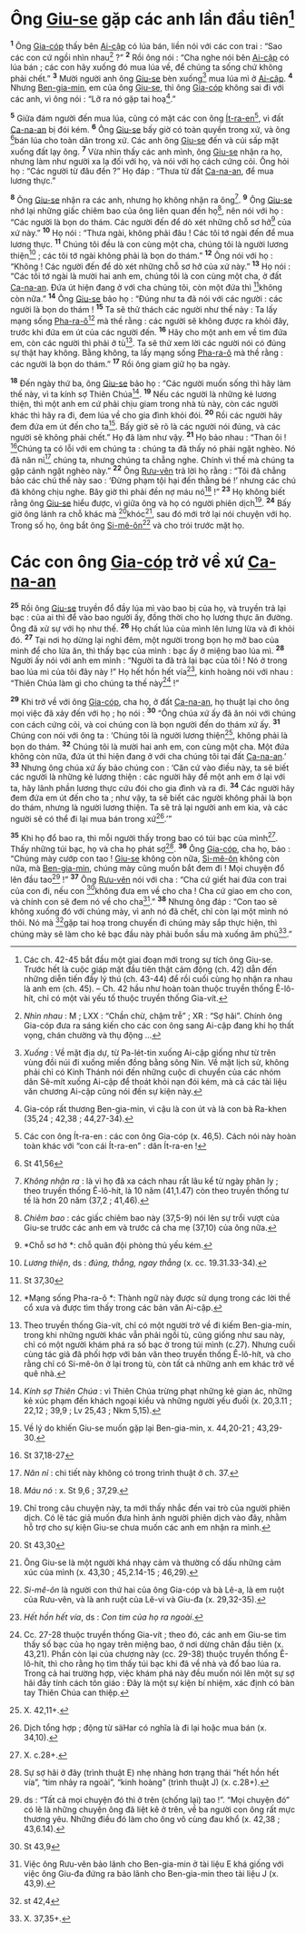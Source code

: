 # Ông [Giu-se]() gặp các anh lần đầu tiên[^1-b436f04c-ec7c-423a-a08c-e5ed1090967e]
<sup><b>1</b></sup> Ông [Gia-cóp]() thấy bên [Ai-cập]() có lúa bán, liền nói với các con trai : “Sao các con cứ ngồi nhìn nhau[^2-b436f04c-ec7c-423a-a08c-e5ed1090967e] ?” <sup><b>2</b></sup> Rồi ông nói : “Cha nghe nói bên [Ai-cập]() có lúa bán ; các con hãy xuống đó mua lúa về, để chúng ta sống chứ không phải chết.” <sup><b>3</b></sup> Mười người anh ông [Giu-se]() bèn xuống[^3-b436f04c-ec7c-423a-a08c-e5ed1090967e] mua lúa mì ở [Ai-cập](). <sup><b>4</b></sup> Nhưng [Ben-gia-min](), em của ông [Giu-se](), thì ông [Gia-cóp]() không sai đi với các anh, vì ông nói : “Lỡ ra nó gặp tai hoạ[^4-b436f04c-ec7c-423a-a08c-e5ed1090967e].”

<sup><b>5</b></sup> Giữa đám người đến mua lúa, cũng có mặt các con ông [Ít-ra-en]()[^5-b436f04c-ec7c-423a-a08c-e5ed1090967e], vì đất [Ca-na-an]() bị đói kém. <sup><b>6</b></sup> Ông [Giu-se]() bấy giờ có toàn quyền trong xứ, và ông [^1@-b436f04c-ec7c-423a-a08c-e5ed1090967e]bán lúa cho toàn dân trong xứ. Các anh ông [Giu-se]() đến và cúi sấp mặt xuống đất lạy ông. <sup><b>7</b></sup> Vừa nhìn thấy các anh mình, ông [Giu-se]() nhận ra họ, nhưng làm như người xa lạ đối với họ, và nói với họ cách cứng cỏi. Ông hỏi họ : “Các người từ đâu đến ?” Họ đáp : “Thưa từ đất [Ca-na-an](), để mua lương thực.”

<sup><b>8</b></sup> Ông [Giu-se]() nhận ra các anh, nhưng họ không nhận ra ông[^6-b436f04c-ec7c-423a-a08c-e5ed1090967e]. <sup><b>9</b></sup> Ông [Giu-se]() nhớ lại những giấc chiêm bao của ông liên quan đến họ[^7-b436f04c-ec7c-423a-a08c-e5ed1090967e], nên nói với họ : “Các người là bọn do thám. Các người đến để dò xét những chỗ sơ hở[^8-b436f04c-ec7c-423a-a08c-e5ed1090967e] của xứ này.” <sup><b>10</b></sup> Họ nói : “Thưa ngài, không phải đâu ! Các tôi tớ ngài đến để mua lương thực. <sup><b>11</b></sup> Chúng tôi đều là con cùng một cha, chúng tôi là người lương thiện[^9-b436f04c-ec7c-423a-a08c-e5ed1090967e] ; các tôi tớ ngài không phải là bọn do thám.” <sup><b>12</b></sup> Ông nói với họ : “Không ! Các người đến để dò xét những chỗ sơ hở của xứ này.” <sup><b>13</b></sup> Họ nói : “Các tôi tớ ngài là mười hai anh em, chúng tôi là con cùng một cha, ở đất [Ca-na-an](). Đứa út hiện đang ở với cha chúng tôi, còn một đứa thì [^2@-b436f04c-ec7c-423a-a08c-e5ed1090967e]không còn nữa.” <sup><b>14</b></sup> Ông [Giu-se]() bảo họ : “Đúng như ta đã nói với các người : các người là bọn do thám ! <sup><b>15</b></sup> Ta sẽ thử thách các người như thế này : Ta lấy mạng sống [Pha-ra-ô]()[^10-b436f04c-ec7c-423a-a08c-e5ed1090967e] mà thề rằng : các người sẽ không được ra khỏi đây, trước khi đứa em út của các người đến. <sup><b>16</b></sup> Hãy cho một anh em về tìm đứa em, còn các người thì phải ở tù[^11-b436f04c-ec7c-423a-a08c-e5ed1090967e]. Ta sẽ thử xem lời các người nói có đúng sự thật hay không. Bằng không, ta lấy mạng sống [Pha-ra-ô]() mà thề rằng : các người là bọn do thám.” <sup><b>17</b></sup> Rồi ông giam giữ họ ba ngày.

<sup><b>18</b></sup> Đến ngày thứ ba, ông [Giu-se]() bảo họ : “Các người muốn sống thì hãy làm thế này, vì ta kính sợ Thiên Chúa[^12-b436f04c-ec7c-423a-a08c-e5ed1090967e]. <sup><b>19</b></sup> Nếu các người là những kẻ lương thiện, thì một anh em cứ phải chịu giam trong nhà tù này, còn các người khác thì hãy ra đi, đem lúa về cho gia đình khỏi đói. <sup><b>20</b></sup> Rồi các người hãy đem đứa em út đến cho ta[^13-b436f04c-ec7c-423a-a08c-e5ed1090967e]. Bấy giờ sẽ rõ là các người nói đúng, và các người sẽ không phải chết.” Họ đã làm như vậy. <sup><b>21</b></sup> Họ bảo nhau : “Than ôi ! [^3@-b436f04c-ec7c-423a-a08c-e5ed1090967e]Chúng ta có lỗi với em chúng ta : chúng ta đã thấy nó phải ngặt nghèo. Nó đã năn nỉ[^14-b436f04c-ec7c-423a-a08c-e5ed1090967e] chúng ta, nhưng chúng ta chẳng nghe. Chính vì thế mà chúng ta gặp cảnh ngặt nghèo này.” <sup><b>22</b></sup> Ông [Rưu-vên]() trả lời họ rằng : “Tôi đã chẳng bảo các chú thế này sao : ‘Đừng phạm tội hại đến thằng bé !’ nhưng các chú đã không chịu nghe. Bây giờ thì phải đền nợ máu nó[^15-b436f04c-ec7c-423a-a08c-e5ed1090967e] !” <sup><b>23</b></sup> Họ không biết rằng ông [Giu-se]() hiểu được, vì giữa ông và họ có người phiên dịch[^16-b436f04c-ec7c-423a-a08c-e5ed1090967e]. <sup><b>24</b></sup> Bấy giờ ông lánh ra chỗ khác mà [^4@-b436f04c-ec7c-423a-a08c-e5ed1090967e]khóc[^17-b436f04c-ec7c-423a-a08c-e5ed1090967e], sau đó mới trở lại nói chuyện với họ. Trong số họ, ông bắt ông [Si-mê-ôn]()[^18-b436f04c-ec7c-423a-a08c-e5ed1090967e] và cho trói trước mặt họ.

# Các con ông [Gia-cóp]() trở về xứ [Ca-na-an]()
<sup><b>25</b></sup> Rồi ông [Giu-se]() truyền đổ đầy lúa mì vào bao bị của họ, và truyền trả lại bạc : của ai thì để vào bao người ấy, đồng thời cho họ lương thực ăn đường. Ông đã xử sự với họ như thế. <sup><b>26</b></sup> Họ chất lúa của mình lên lưng lừa và đi khỏi đó. <sup><b>27</b></sup> Tại nơi họ dừng lại nghỉ đêm, một người trong bọn họ mở bao của mình để cho lừa ăn, thì thấy bạc của mình : bạc ấy ở miệng bao lúa mì. <sup><b>28</b></sup> Người ấy nói với anh em mình : “Người ta đã trả lại bạc của tôi ! Nó ở trong bao lúa mì của tôi đây này !” Họ hết hồn hết vía[^19-b436f04c-ec7c-423a-a08c-e5ed1090967e], kinh hoàng nói với nhau : “Thiên Chúa làm gì cho chúng ta thế này[^20-b436f04c-ec7c-423a-a08c-e5ed1090967e] !”

<sup><b>29</b></sup> Khi trở về với ông [Gia-cóp](), cha họ, ở đất [Ca-na-an](), họ thuật lại cho ông mọi việc đã xảy đến với họ ; họ nói : <sup><b>30</b></sup> “Ông chúa xứ ấy đã ăn nói với chúng con cách cứng cỏi, và coi chúng con là bọn người đến do thám xứ ấy. <sup><b>31</b></sup> Chúng con nói với ông ta : ‘Chúng tôi là người lương thiện[^21-b436f04c-ec7c-423a-a08c-e5ed1090967e], không phải là bọn do thám. <sup><b>32</b></sup> Chúng tôi là mười hai anh em, con cùng một cha. Một đứa không còn nữa, đứa út thì hiện đang ở với cha chúng tôi tại đất [Ca-na-an]().’ <sup><b>33</b></sup> Nhưng ông chúa xứ ấy bảo chúng con : ‘Căn cứ vào điều này, ta sẽ biết các người là những kẻ lương thiện : các người hãy để một anh em ở lại với ta, hãy lãnh phần lương thực cứu đói cho gia đình và ra đi. <sup><b>34</b></sup> Các người hãy đem đứa em út đến cho ta ; như vậy, ta sẽ biết các người không phải là bọn do thám, nhưng là người lương thiện. Ta sẽ trả lại người anh em kia, và các người sẽ có thể đi lại mua bán trong xứ[^22-b436f04c-ec7c-423a-a08c-e5ed1090967e].’”

<sup><b>35</b></sup> Khi họ đổ bao ra, thì mỗi người thấy trong bao có túi bạc của mình[^23-b436f04c-ec7c-423a-a08c-e5ed1090967e]. Thấy những túi bạc, họ và cha họ phát sợ[^24-b436f04c-ec7c-423a-a08c-e5ed1090967e]. <sup><b>36</b></sup> Ông [Gia-cóp](), cha họ, bảo : “Chúng mày cướp con tao ! [Giu-se]() không còn nữa, [Si-mê-ôn]() không còn nữa, mà [Ben-gia-min](), chúng mày cũng muốn bắt đem đi ! Mọi chuyện đổ lên đầu tao[^25-b436f04c-ec7c-423a-a08c-e5ed1090967e] !” <sup><b>37</b></sup> Ông [Rưu-vên]() nói với cha : “Cha cứ giết hai đứa con trai của con đi, nếu con [^5@-b436f04c-ec7c-423a-a08c-e5ed1090967e]không đưa em về cho cha ! Cha cứ giao em cho con, và chính con sẽ đem nó về cho cha[^26-b436f04c-ec7c-423a-a08c-e5ed1090967e].” <sup><b>38</b></sup> Nhưng ông đáp : “Con tao sẽ không xuống đó với chúng mày, vì anh nó đã chết, chỉ còn lại một mình nó thôi. Nó mà [^6@-b436f04c-ec7c-423a-a08c-e5ed1090967e]gặp tai hoạ trong chuyến đi chúng mày sắp thực hiện, thì chúng mày sẽ làm cho kẻ bạc đầu này phải buồn sầu mà xuống âm phủ[^27-b436f04c-ec7c-423a-a08c-e5ed1090967e].”

[^1-b436f04c-ec7c-423a-a08c-e5ed1090967e]: Các ch. 42-45 bắt đầu một giai đoạn mới trong sự tích ông Giu-se. Trước hết là cuộc giáp mặt đầu tiên thật cảm động (ch. 42) dẫn đến những diễn tiến đầy lý thú (ch. 43-44) để rồi cuối cùng họ nhận ra nhau là anh em (ch. 45). – Ch. 42 hầu như hoàn toàn thuộc truyền thống Ê-lô-hít, chỉ có một vài yếu tố thuộc truyền thống Gia-vít.
[^2-b436f04c-ec7c-423a-a08c-e5ed1090967e]: *Nhìn nhau* : M ; LXX : “Chần chừ, chậm trễ” ; XR : “Sợ hãi”. Chính ông Gia-cóp đưa ra sáng kiến cho các con ông sang Ai-cập đang khi họ thất vọng, chán chường và thụ động ...
[^3-b436f04c-ec7c-423a-a08c-e5ed1090967e]: *Xuống* : Về mặt địa dự, từ Pa-lét-tin xuống Ai-cập giống như từ trên vùng đồi núi đi xuống miền đồng bằng sông Nin. Về mặt lịch sử, không phải chỉ có Kinh Thánh nói đến những cuộc di chuyển của các nhóm dân Sê-mít xuống Ai-cập để thoát khỏi nạn đói kém, mà cả các tài liệu văn chương Ai-cập cũng nói đến sự kiện này.
[^4-b436f04c-ec7c-423a-a08c-e5ed1090967e]: Gia-cóp rất thương Ben-gia-min, vì cậu là con út và là con bà Ra-khen (35,24 ; 42,38 ; 44,27-34).
[^5-b436f04c-ec7c-423a-a08c-e5ed1090967e]: Các con ông Ít-ra-en : các con ông Gia-cóp (x. 46,5). Cách nói này hoàn toàn khác với “con cái Ít-ra-en” : dân Ít-ra-en !
[^6-b436f04c-ec7c-423a-a08c-e5ed1090967e]: *Không nhận ra* : là vì họ đã xa cách nhau rất lâu kể từ ngày phân ly ; theo truyền thống Ê-lô-hít, là 10 năm (41,1.47) còn theo truyền thống tư tế là hơn 20 năm (37,2 ; 41,46).
[^7-b436f04c-ec7c-423a-a08c-e5ed1090967e]: *Chiêm bao* : các giấc chiêm bao này (37,5-9) nói lên sự trổi vượt của Giu-se trước các anh em và trước cả cha mẹ (37,10) của ông nữa.
[^8-b436f04c-ec7c-423a-a08c-e5ed1090967e]: *Chỗ sơ hở *: chỗ quân đội phòng thủ yếu kém.
[^9-b436f04c-ec7c-423a-a08c-e5ed1090967e]: *Lương thiện*, ds : *đúng, thẳng, ngay thẳng* (x. cc. 19.31.33-34).
[^10-b436f04c-ec7c-423a-a08c-e5ed1090967e]: *Mạng sống Pha-ra-ô *: Thành ngữ này được sử dụng trong các lời thề cổ xưa và được tìm thấy trong các bản văn Ai-cập.
[^11-b436f04c-ec7c-423a-a08c-e5ed1090967e]: Theo truyền thống Gia-vít, chỉ có một người trở về đi kiếm Ben-gia-min, trong khi những người khác vẫn phải ngồi tù, cũng giống như sau này, chỉ có một người khám phá ra số bạc ở trong túi mình (c.27). Nhưng cuối cùng tác giả đã phối hợp với bản văn theo truyền thống Ê-lô-hít, và cho rằng chỉ có Si-mê-ôn ở lại trong tù, còn tất cả những anh em khác trở về quê nhà.
[^12-b436f04c-ec7c-423a-a08c-e5ed1090967e]: *Kính sợ Thiên Chúa* : vì Thiên Chúa trừng phạt những kẻ gian ác, những kẻ xúc phạm đến khách ngoại kiều và những người yếu đuối (x. 20,3.11 ; 22,12 ; 39,9 ; Lv 25,43 ; Nkm 5,15).
[^13-b436f04c-ec7c-423a-a08c-e5ed1090967e]: Về lý do khiến Giu-se muốn gặp lại Ben-gia-min, x. 44,20-21 ; 43,29-30.
[^14-b436f04c-ec7c-423a-a08c-e5ed1090967e]: *Năn nỉ* : chi tiết này không có trong trình thuật ở ch. 37.
[^15-b436f04c-ec7c-423a-a08c-e5ed1090967e]: *Máu nó* : x. St 9,6 ; 37,29.
[^16-b436f04c-ec7c-423a-a08c-e5ed1090967e]: Chỉ trong câu chuyện này, ta mới thấy nhắc đến vai trò của người phiên dịch. Có lẽ tác giả muốn đưa hình ảnh người phiên dịch vào đây, nhằm hỗ trợ cho sự kiện Giu-se chưa muốn các anh em nhận ra mình.
[^17-b436f04c-ec7c-423a-a08c-e5ed1090967e]: Ông Giu-se là một người khá nhạy cảm và thường cố dấu những cảm xúc của mình (x. 43,30 ; 45,2.14-15 ; 46,29).
[^18-b436f04c-ec7c-423a-a08c-e5ed1090967e]: *Si-mê-ôn* là người con thứ hai của ông Gia-cóp và bà Lê-a, là em ruột của Rưu-vên, và là anh ruột của Lê-vi và Giu-đa (x. 29,32-35).
[^19-b436f04c-ec7c-423a-a08c-e5ed1090967e]: *Hết hồn hết vía*, ds : *Con tim của họ ra ngoài*.
[^20-b436f04c-ec7c-423a-a08c-e5ed1090967e]: Cc. 27-28 thuộc truyền thống Gia-vít ; theo đó, các anh em Giu-se tìm thấy số bạc của họ ngay trên miệng bao, ở nơi dừng chân đầu tiên (x. 43,21). Phần còn lại của chương này (cc. 29-38) thuộc truyền thống Ê-lô-hít, thì cho rằng họ tìm thấy túi bạc khi đã về nhà và đổ bao lúa ra. Trong cả hai trường hợp, việc khám phá này đều muốn nói lên một sự sợ hãi đầy tính cách tôn giáo : Đây là một sự kiện bí nhiệm, xác định có bàn tay Thiên Chúa can thiệp.
[^21-b436f04c-ec7c-423a-a08c-e5ed1090967e]: X. 42,11+.
[^22-b436f04c-ec7c-423a-a08c-e5ed1090967e]: Dịch tổng hợp ; động từ säHar có nghĩa là đi lại hoặc mua bán (x. 34,10).
[^23-b436f04c-ec7c-423a-a08c-e5ed1090967e]: X. c.28+.
[^24-b436f04c-ec7c-423a-a08c-e5ed1090967e]: Sự sợ hãi ở đây (trình thuật E) nhẹ nhàng hơn trạng thái “hết hồn hết vía”, “tim nhảy ra ngoài”, “kinh hoàng” (trình thuật J) (x. c.28+).
[^25-b436f04c-ec7c-423a-a08c-e5ed1090967e]: ds : “Tất cả mọi chuyện đó thì ở trên (chống lại) tao !”. “Mọi chuyện đó” có lẽ là những chuyện ông đã liệt kê ở trên, về ba người con ông rất mực thương yêu. Những điều đó làm cho ông vô cùng đau khổ (x. 42,38 ; 43,6.14).
[^26-b436f04c-ec7c-423a-a08c-e5ed1090967e]: Việc ông Rưu-vên bảo lãnh cho Ben-gia-min ở tài liệu E khá giống với việc ông Giu-đa đứng ra bảo lãnh cho Ben-gia-min theo tài liệu J (x. 43,9).
[^27-b436f04c-ec7c-423a-a08c-e5ed1090967e]: X. 37,35+.
[^1@-b436f04c-ec7c-423a-a08c-e5ed1090967e]: St 41,56
[^2@-b436f04c-ec7c-423a-a08c-e5ed1090967e]: St 37,30
[^3@-b436f04c-ec7c-423a-a08c-e5ed1090967e]: St 37,18-27
[^4@-b436f04c-ec7c-423a-a08c-e5ed1090967e]: St 43,30
[^5@-b436f04c-ec7c-423a-a08c-e5ed1090967e]: St 43,9
[^6@-b436f04c-ec7c-423a-a08c-e5ed1090967e]: st 42,4